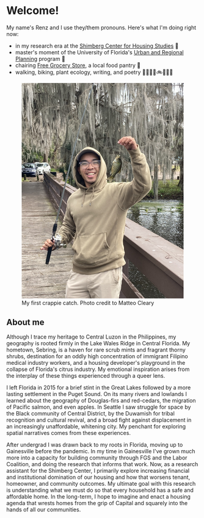 # Welcome!

My name's Renz and I use they/them pronouns. Here's what I'm doing right now:

- in my research era at the [Shimberg Center for Housing Studies](https://shimberg.ufl.edu) 👾
- master's moment of the University of Florida's [Urban and Regional Planning](https://dcp.ufl.edu/urp) program 🐊
- chairing [Free Grocery Store](https://gnvfgs.org), a local food pantry 🍍
- walking, biking, plant ecology, writing, and poetry 🌲🚶🏽‍♂️🚲✍🏽🌻

<figure>
    <img src="/media/renz.jpg" alt="Renz smiles with their first crappie catch">
    <figcaption>My first crappie catch. Photo credit to Matteo Cleary</figcaption>
</figure>

## About me

Although I trace my heritage to Central Luzon in the Philippines, my geography is rooted firmly in the Lake Wales Ridge in Central Florida. My hometown, Sebring, is a haven for rare scrub mints and fragrant thorny shrubs, destination for an oddly high concentration of immigrant Filipino medical industry workers, and a housing developer's playground in the collapse of Florida's citrus industry. My emotional inspiration arises from the interplay of these things experienced through a queer lens.

I left Florida in 2015 for a brief stint in the Great Lakes followed by a more lasting settlement in the Puget Sound. On its many rivers and lowlands I learned about the geography of Douglas-firs and red-cedars, the migration of Pacific salmon, and even apples. In Seattle I saw struggle for space by the Black community of Central District, by the Duwamish for tribal recognition and cultural revival, and a broad fight against displacement in an increasingly unaffordable, whitening city. My penchant for exploring spatial narratives comes from these experiences.

After undergrad I was drawn back to my roots in Florida, moving up to Gainesville before the pandemic. In my time in Gainesville I've grown much more into a capacity for building community through FGS and the Labor Coalition, and doing the research that informs that work. Now, as a research assistant for the Shimberg Center, I primarily explore increasing financial and institutional domination of our housing and how that worsens tenant, homeowner, and community outcomes. My ultimate goal with this research is understanding what we must do so that every household has a safe and affordable home. In the long-term, I hope to imagine and enact a housing agenda that wrests homes from the grip of Capital and squarely into the hands of all our communities.
